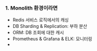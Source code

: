 ### 1. Monolith 환경이라면

- Redis 서비스 로직에서의 캐싱
- DB Sharding & Replication: 부하 분산
- ORM: DB 조회에 대한 캐시
- Prometheus & Grafana & ELK: 모니터링
- 